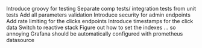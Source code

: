 Introduce groovy for testing
Separate comp tests/ integration tests from unit tests
Add all parameters validation
Introduce security for admin endpoints
Add rate limiting for the clicks endpoints
Introduce timestamps for the click data
Switch to reactive stack
Figure out how to set the indexes ... so annoying
Grafana should be automatically configured with prometheus datasource